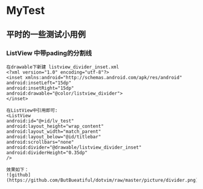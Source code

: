 MyTest
====================

平时的一些测试小用例
---------------------
### ListView 中带pading的分割线
    在drawable下新建 listview_divider_inset.xml
    <?xml version="1.0" encoding="utf-8"?>
    <inset xmlns:android="http://schemas.android.com/apk/res/android" 
    android:insetLeft="15dp"
    android:insetRight="15dp"
    android:drawable="@color/listview_divider">
    </inset>
    
    在ListView中引用即可:
    <ListView 
    android:id="@+id/lv_test"
    android:layout_height="wrap_content"
    android:layout_width="match_parent"
    android:layout_below="@id/titlebar"
    android:scrollbars="none"
    android:divider="@drawable/listview_divider_inset"
    android:dividerHeight="0.35dp"
    />
    
    效果如下：
    ![github](https://github.com/ButBueatiful/dotvim/raw/master/picture/divider.png)
